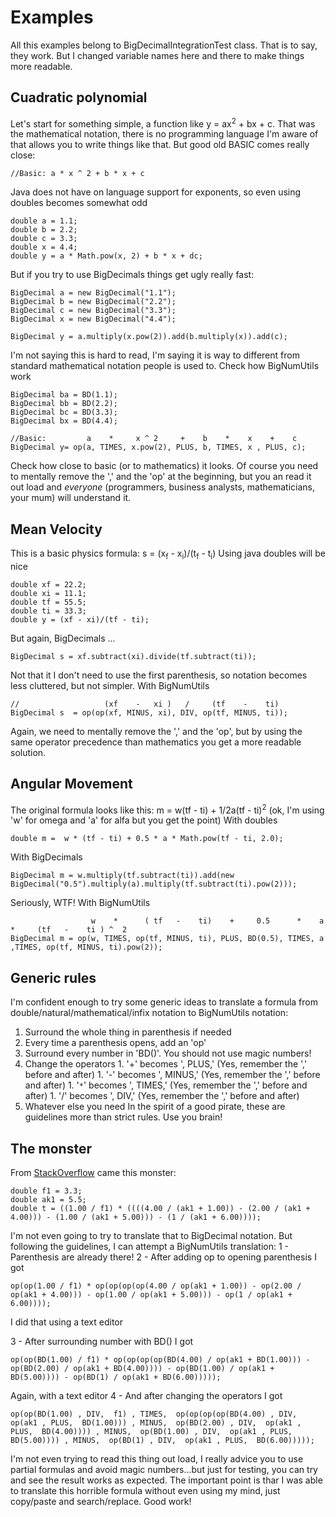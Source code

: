 # Examples #

All this examples belong to BigDecimalIntegrationTest class. That is to say, they work. But I changed variable names here and there to make things more readable.

## Cuadratic polynomial ##
Let's start for something simple, a function like
y = ax<sup>2</sup> + bx + c.
That was the mathematical notation, there is no programming language I'm aware of that allows you to write things like that. But good old BASIC comes really close:
```
//Basic: a * x ^ 2 + b * x + c
```
Java does not have on language support for exponents, so even using doubles becomes somewhat odd
```
double a = 1.1;
double b = 2.2;
double c = 3.3;
double x = 4.4;
double y = a * Math.pow(x, 2) + b * x + dc;
```
But if you try to use BigDecimals things get ugly really fast:
```
BigDecimal a = new BigDecimal("1.1");
BigDecimal b = new BigDecimal("2.2");
BigDecimal c = new BigDecimal("3.3");
BigDecimal x = new BigDecimal("4.4");

BigDecimal y = a.multiply(x.pow(2)).add(b.multiply(x)).add(c);

```
I'm not saying this is hard to read, I'm saying it is way to different from standard mathematical notation people is used to. Check how BigNumUtils work
```
BigDecimal ba = BD(1.1);
BigDecimal bb = BD(2.2);
BigDecimal bc = BD(3.3);
BigDecimal bx = BD(4.4);

//Basic:         a    *     x ^ 2     +    b    *    x    +    c
BigDecimal y= op(a, TIMES, x.pow(2), PLUS, b, TIMES, x , PLUS, c);
```
Check how close to basic (or to mathematics) it looks. Of course you need to mentally remove the ',' and the 'op' at the beginning, but you an read it out load and _everyone_ (programmers, business analysts, mathematicians, your mum) will understand it.

## Mean Velocity ##
This is a basic physics formula: s = (x<sub>f</sub> - x<sub>i</sub>)/(t<sub>f</sub> - t<sub>i</sub>)
Using java doubles will be nice
```
double xf = 22.2;
double xi = 11.1;
double tf = 55.5;
double ti = 33.3;
double y = (xf - xi)/(tf - ti);
```
But again, BigDecimals ...
```
BigDecimal s = xf.subtract(xi).divide(tf.subtract(ti));
```
Not that it I don't need to use the first parenthesis, so notation becomes less cluttered, but not simpler. With BigNumUtils
```
//                   (xf    -   xi )   /     (tf    -    ti) 
BigDecimal s  = op(op(xf, MINUS, xi), DIV, op(tf, MINUS, ti));
```
Again, we need to mentally remove the ',' and the 'op', but by using the same operator precedence than mathematics you get a more readable solution.

## Angular Movement ##
The original formula looks like this: m = w(tf - ti) + 1/2a(tf - ti)<sup>2</sup>
(ok, I'm using 'w' for omega and 'a' for alfa but you get the point)
With doubles
```
double m =  w * (tf - ti) + 0.5 * a * Math.pow(tf - ti, 2.0);
```
With BigDecimals
```
BigDecimal m = w.multiply(tf.subtract(ti)).add(new BigDecimal("0.5").multiply(a).multiply(tf.subtract(ti).pow(2)));
```
Seriously, WTF!
With BigNumUtils
```
                  w    *      ( tf   -    ti)    +     0.5      *    a    *     (tf   -    ti ) ^  2
BigDecimal m = op(w, TIMES, op(tf, MINUS, ti), PLUS, BD(0.5), TIMES, a ,TIMES, op(tf, MINUS, ti).pow(2));
```
## Generic rules ##
I'm confident enough to try some generic ideas to translate a formula from double/natural/mathematical/infix notation to BigNumUtils notation:
  1. Surround the whole thing in parenthesis if needed
  1. Every time a parenthesis opens, add an 'op'
  1. Surround every number in 'BD()'. You should not use magic numbers!
  1. Change the operators
    1. '+'  becomes ', PLUS,' (Yes, remember the ',' before and after)
    1. '-'  becomes ', MINUS,' (Yes, remember the ',' before and after)
    1. '`*`'  becomes ', TIMES,' (Yes, remember the ',' before and after)
    1. '/'  becomes ', DIV,' (Yes, remember the ',' before and after)
  1. Whatever else you need
In the spirit of a good pirate, these are guidelines more than strict rules. Use you brain!

## The monster ##
From [StackOverflow](http://stackoverflow.com/questions/8202946/bigdecimal-symbols-parenthesis) came this monster:
```
double f1 = 3.3;
double ak1 = 5.5;
double t = ((1.00 / f1) * ((((4.00 / (ak1 + 1.00)) - (2.00 / (ak1 + 4.00))) - (1.00 / (ak1 + 5.00))) - (1 / (ak1 + 6.00))));
```
I'm not even going to try to translate that to BigDecimal notation. But following the guidelines, I can attempt a BigNumUtils translation:
1  - Parenthesis are already there!
2  - After adding op to opening parenthesis I got
```
op(op(1.00 / f1) * op(op(op(op(4.00 / op(ak1 + 1.00)) - op(2.00 / op(ak1 + 4.00))) - op(1.00 / op(ak1 + 5.00))) - op(1 / op(ak1 + 6.00))));
```
I did that using a text editor

3 - After surrounding number with BD() I got
```
op(op(BD(1.00) / f1) * op(op(op(op(BD(4.00) / op(ak1 + BD(1.00))) - op(BD(2.00) / op(ak1 + BD(4.00)))) - op(BD(1.00) / op(ak1 + BD(5.00)))) - op(BD(1) / op(ak1 + BD(6.00)))));
```
Again, with a text editor
4 - And after changing the operators I got
```
op(op(BD(1.00) , DIV,  f1) , TIMES,  op(op(op(op(BD(4.00) , DIV,  op(ak1 , PLUS,  BD(1.00))) , MINUS,  op(BD(2.00) , DIV,  op(ak1 , PLUS,  BD(4.00)))) , MINUS,  op(BD(1.00) , DIV,  op(ak1 , PLUS,  BD(5.00)))) , MINUS,  op(BD(1) , DIV,  op(ak1 , PLUS,  BD(6.00)))));
```

I'm not even trying to read this thing out load, I really advice you to use partial formulas and avoid magic numbers...but just for testing, you can try and see the result works as expected. The important point is  thar I was able to  translate this horrible formula without even using my mind, just copy/paste and search/replace.
Good work!